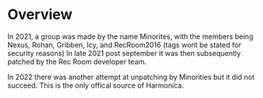 # Overview
In 2021, a group was made by the name Minorites, with the members being Nexus, Rohan, Gribben, Icy, and RecRoom2016 (tags wont be stated for security reasons)
In late 2021 post september it was then subsequently patched by the Rec Room developer team.

In 2022 there was another attempt at unpatching by Minorities but it did not succeed. 
This is the only offical source of Harmonica.
